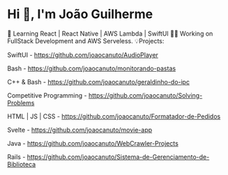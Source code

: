 # Hi 👋, I'm João Guilherme
🌳 Learning React | React Native | AWS Lambda | SwiftUI
🧑‍💻 Working on FullStack Development and AWS Serveless.
💡Projects:

SwiftUI - https://github.com/joaocanuto/AudioPlayer

Bash - https://github.com/joaocanuto/monitorando-pastas

C++ & Bash - https://github.com/joaocanuto/geraldinho-do-ipc

Competitive Programming - https://github.com/joaocanuto/Solving-Problems

HTML | JS | CSS - https://github.com/joaocanuto/Formatador-de-Pedidos

Svelte - https://github.com/joaocanuto/movie-app

Java - https://github.com/joaocanuto/WebCrawler-Projects

Rails - https://github.com/joaocanuto/Sistema-de-Gerenciamento-de-Biblioteca
